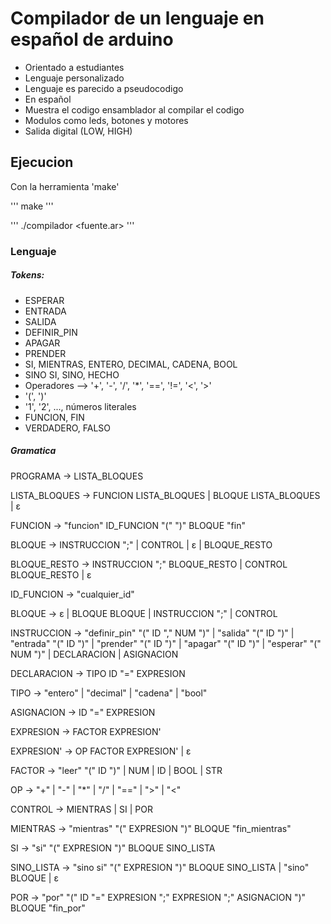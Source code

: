 # Compilador de un lenguaje en español de arduino
- Orientado a estudiantes
- Lenguaje personalizado
- Lenguaje es parecido a pseudocodigo
- En español
- Muestra el codigo ensamblador al compilar el codigo
- Modulos como leds, botones y motores
- Salida digital (LOW, HIGH)

## Ejecucion

Con la herramienta 'make'

'''
make
'''

'''
./compilador <fuente.ar>
'''

### Lenguaje

##### Tokens:

* ESPERAR
* ENTRADA
* SALIDA
* DEFINIR_PIN
* APAGAR
* PRENDER
* SI, MIENTRAS, ENTERO, DECIMAL, CADENA, BOOL
* SINO SI, SINO, HECHO
* Operadores --> '+', '-', '/', '*', '==', '!=', '<', '>'
* '(', ')'
* '1', '2', ..., números literales
* FUNCION, FIN
* VERDADERO, FALSO

##### Gramatica

PROGRAMA → LISTA_BLOQUES

LISTA_BLOQUES → FUNCION LISTA_BLOQUES
              | BLOQUE LISTA_BLOQUES
              | ε

FUNCION → "funcion" ID_FUNCION "(" ")" BLOQUE "fin"

BLOQUE → INSTRUCCION ";"
       | CONTROL
       | ε
       | BLOQUE_RESTO

BLOQUE_RESTO → INSTRUCCION ";" BLOQUE_RESTO
             | CONTROL BLOQUE_RESTO
             | ε

ID_FUNCION -> "cualquier_id"

BLOQUE -> ε
       | BLOQUE BLOQUE
       | INSTRUCCION ";"
       | CONTROL

INSTRUCCION → "definir_pin" "(" ID "," NUM ")"
            | "salida" "(" ID ")"
            | "entrada" "(" ID ")"
            | "prender" "(" ID ")"
            | "apagar" "(" ID ")"
            | "esperar" "(" NUM ")"
            | DECLARACION
            | ASIGNACION

DECLARACION → TIPO ID "=" EXPRESION

TIPO → "entero" | "decimal" | "cadena" | "bool"

ASIGNACION → ID "=" EXPRESION

EXPRESION → FACTOR EXPRESION'

EXPRESION' → OP FACTOR EXPRESION'
           | ε

FACTOR → "leer" "(" ID ")"
       | NUM
       | ID
       | BOOL
       | STR

OP → "+" | "-" | "*" | "/" | "==" | ">" | "<"

CONTROL → MIENTRAS | SI | POR

MIENTRAS → "mientras" "(" EXPRESION ")" BLOQUE "fin_mientras"

SI → "si" "(" EXPRESION ")" BLOQUE SINO_LISTA

SINO_LISTA → "sino si" "(" EXPRESION ")" BLOQUE SINO_LISTA
           | "sino" BLOQUE
           | ε

POR → "por" "(" ID "=" EXPRESION ";" EXPRESION ";" ASIGNACION ")" BLOQUE "fin_por"
